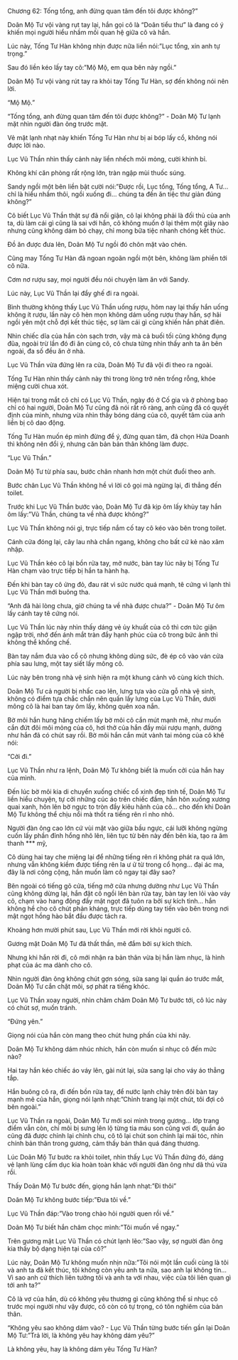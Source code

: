 




Chương 62: Tống tổng, anh đừng quan tâm đến tôi được không?”


Doãn Mộ Tư vội vàng rụt tay lại, hắn gọi cô là “Doãn tiểu thư” là đang có ý khiến mọi người hiểu nhầm mối quan hệ giữa cô và hắn.

Lúc này, Tống Tư Hàn không nhịn được nữa liền nói:”Lục tổng, xin anh tự trọng.”

Sau đó liền kéo lấy tay cô:”Mộ Mộ, em qua bên này ngồi.”

Doãn Mộ Tư vội vàng rút tay ra khỏi tay Tống Tư Hàn, sợ đến không nói nên lời.

“Mộ Mộ.”

“Tống tổng, anh đừng quan tâm đến tôi được không?” - Doãn Mộ Tư lạnh mặt nhìn người đàn ông trước mặt.

Vẻ mặt lạnh nhạt này khiến Tống Tư Hàn như bị ai bóp lấy cổ, không nói được lời nào.

Lục Vũ Thần nhìn thấy cảnh này liền nhếch môi mỏng, cười khinh bỉ.

Không khí căn phòng rất rộng lớn, tràn ngập mùi thuốc súng.

Sandy ngồi một bên liền bật cười nói:”Được rồi, Lục tổng, Tống tổng, A Tư… chỉ là hiểu nhầm thôi, ngồi xuống đi… chúng ta đến ăn tiệc thư giản đúng không?”

Cô biết Lục Vũ Thần thật sự đã nổi giận, cô lại không phải là đối thủ của anh ta, dù làm cái gì cũng là sai với hắn, cô không muốn ở lại thêm một giây nào nhưng cũng không dám bỏ chạy, chỉ mong bữa tiệc nhanh chóng kết thúc.

Đồ ăn được đưa lên, Doãn Mộ Tư ngồi đó chôn mặt vào chén.

Cũng may Tống Tư Hàn đã ngoan ngoãn ngồi một bên, không làm phiền tới cô nữa.

Cơm nơ rượu say, mọi người đều nói chuyện làm ăn với Sandy.

Lúc này, Lục Vũ Thần lại đẩy ghế đi ra ngoài.

Bình thường không thấy Lục Vũ Thần uống rượu, hôm nay lại thấy hắn uống không ít rượu, lần này cô hèn mọn không dám uống rượu thay hắn, sợ hãi ngồi yên một chỗ đợi kết thúc tiệc, sợ làm cái gì cũng khiến hắn phát điên.

Nhìn chiếc dĩa của hắn còn sạch trơn, vậy mà cả buối tối cũng không đụng đũa, ngoài trừ lần đó đi ăn cùng cô, cô chưa từng nhìn thấy anh ta ăn bên ngoài, đa số đều ăn ở nhà.

Lục Vũ Thần vừa đứng lên ra cửa, Doãn Mộ Tư đã vội đi theo ra ngoài.

Tống Tư Hàn nhìn thấy cảnh này thì trong lòng trở nên trống rỗng, khóe miệng cười chua xót.

Hiện tại trong mắt cô chỉ có Lục Vũ Thần, ngày đó ở Cố gia và ở phòng bao chỉ có hai người, Doãn Mộ Tư cũng đã nói rất rõ ràng, anh cũng đã có quyết định của mình, nhưng vừa nhìn thấy bóng dáng của cô, quyết tâm của anh liền bị cô dao động.

Tống Tư Hàn muốn ép mình đừng để ý, đừng quan tâm, đã chọn Hứa Doanh thì không nên đổi ý, nhưng căn bản bản thân không làm được.

“Lục Vũ Thần.”

Doãn Mộ Tư từ phía sau, bước chân nhanh hơn một chút đuổi theo anh.

Bước chân Lục Vũ Thần không hề vì lời cô gọi mà ngừng lại, đi thẳng đến toilet.

Trước khi Lục Vũ Thần bước vào, Doãn Mộ Tư đã kịp ôm lấy khủy tay hắn ôm lấy:”Vũ Thần, chúng ta về nhà được không?”

Lục Vũ Thần không nói gì, trực tiếp nắm cố tay cô kéo vào bên trong toilet.

Cánh cửa đóng lại, cây lau nhà chắn ngang, không cho bất cứ kẻ nào xâm nhập.

Lục Vũ Thần kéo cô lại bồn rửa tay, mở nước, bàn tay lúc nãy bị Tống Tư Hàn chạm vào trực tiếp bị hắn ta hành hạ.

Đến khi bàn tay cô ửng đỏ, đau rát vì sức nước quá mạnh, tê cứng vì lạnh thì Lục Vũ Thần mới buông tha.

“Anh đã hài lòng chưa, giờ chúng ta về nhà được chưa?” - Doãn Mộ Tư ôm lấy cánh tay tê cứng nói.

Lục Vũ Thần lúc này nhìn thấy dáng vẻ ủy khuất của cô thì cơn tức giận ngập trời, nhớ đến ánh mắt tràn đầy hạnh phúc của cô trong bức ảnh thì không thể khống chế.

Bàn tay nắm đưa vào cổ cô nhưng không dùng sức, đè ép cô vào ván cửa phía sau lưng, một tay siết lấy mông cô.

Lúc này bên trong nhà vệ sinh hiện ra một khung cảnh vô cùng kích thích.

Doãn Mộ Tư cả người bị nhấc cao lên, lưng tựa vào cửa gỗ nhà vệ sinh, không có điểm tựa chắc chắn nên quấn lấy lưng của Lục Vũ Thần, dưới mông cô là hai ban tay ôm lấy, không quên xoa nắn.

Bờ môi hắn hung hăng chiếm lấy bờ môi cô cắn mút mạnh mẽ, như muốn cắn đứt đôi môi mỏng của cô, hơi thở của hắn đầy mùi rượu mạnh, dường như hắn đã có chút say rồi. Bờ môi hắn cắn mút vành tai mỏng của cô khẽ nói:

“Cởi đi.”

Lục Vũ Thần như ra lệnh, Doãn Mộ Tư không biết là muốn cởi của hắn hay của mình.

Đến lúc bờ môi kia di chuyển xuống chiếc cổ xinh đẹp tinh tế, Doãn Mộ Tư liền hiểu chuyện, tự cởi những cúc áo trên chiếc đầm, hắn hôn xuống xương quai xanh, hôn lên bờ ngực to tròn đầy kiêu hãnh của cô… cho đến khi Doãn Mộ Tư không thể chịu nổi mà thốt ra tiếng rên rỉ nho nhỏ.

Người đàn ông cao lớn cứ vùi mặt vào giữa bầu ngực, cái lưỡi không ngừng cuốn lấy phần đỉnh hổng nhô lên, liên tục từ bên này đến bên kia, tạo ra âm thanh *** mỹ,

Cô dùng hai tay che miệng lại để những tiếng rên rỉ không phát ra quá lớn, nhưng vẫn không kiềm được tiếng rên la ư ử từ trong cổ họng… đại ác ma, đây là nơi công cộng, hắn muốn làm cô ngay tại đây sao?

Bên ngoài có tiếng gõ cửa, tiếng mở cửa nhưng dường như Lục Vũ Thần cũng không dừng lại, hắn đặt cô ngồi lên bàn rửa tay, bàn tay len lỏi vào váy cô, chạm vào hang động đầy mật ngọt đã tuôn ra bởi sự kích tình… hắn không hề cho cô chút phản kháng, trực tiếp dùng tay tiến vào bên trong nơi mật ngọt hồng hào bắt đầu được tách ra.

Khoảng hơn mười phút sau, Lục Vũ Thần mới rời khỏi người cô.

Gương mặt Doãn Mộ Tư đã thất thần, mê đắm bởi sự kích thích.

Nhưng khi hắn rời đi, cô mới nhận ra bản thân vừa bị hắn làm nhục, là hình phạt của ác ma dành cho cô.

Nhìn người đàn ông không chút gợn sóng, sửa sang lại quần áo trước mắt, Doãn Mộ Tư cắn chặt môi, sợ phát ra tiếng khóc.

Lục Vũ Thần xoay người, nhìn chăm chăm Doãn Mộ Tư bước tới, cô lúc này có chút sợ, muốn tránh.

“Đứng yên.”

Giọng nói của hắn còn mang theo chút hưng phấn của khi nãy.

Doãn Mộ Tư không dám nhúc nhích, hắn còn muốn sỉ nhục cô đến mức nào?

Hai tay hắn kéo chiếc áo váy lên, gài nút lại, sửa sang lại cho váy áo thẳng tắp.

Hắn buông cô ra, đi đến bồn rửa tay, để nước lạnh chảy trên đôi bàn tay mạnh mẽ của hắn, giọng nói lạnh nhạt:”Chỉnh trang lại một chút, tôi đợi cô bên ngoài.”

Lục Vũ Thần ra ngoài, Doãn Mộ Tư mới soi mình trong gương… lớp trang điểm vẫn còn, chỉ môi bị sưng lên lộ từng tia máu son cũng vơi đi, quần áo cũng đã được chỉnh lại chỉnh chu, cô tô lại chút son chỉnh lại mái tóc, nhìn chính bản thân trong gương, cảm thấy bản thân quá đáng thương.

Lúc Doãn Mộ Tư bước ra khỏi toilet, nhìn thấy Lục Vũ Thần đứng đó, dáng vẻ lạnh lùng cấm dục kia hoàn toàn khác với người đàn ông như dã thú vừa rồi.

Thấy Doãn Mộ Tư bước đến, giọng hắn lạnh nhạt:”Đi thôi”

Doãn Mộ Tư không bước tiếp:”Đưa tôi về.”

Lục Vũ Thần đáp:”Vào trong chào hỏi người quen rồi về.”

Doãn Mộ Tư biết hắn châm chọc mình:”Tôi muốn về ngay.”

Trên gương mặt Lục Vũ Thần có chút lạnh lẽo:”Sao vậy, sợ người đàn ông kia thấy bộ dạng hiện tại của cô?”

Lúc này, Doãn Mộ Tư không muốn nhịn nữa:”Tôi nói một lần cuối cùng là tôi và anh ta đã kết thúc, tôi không còn yêu anh ta nữa, sao anh lại không tin… Vì sao anh cứ thích liên tưởng tôi và anh ta với nhau, việc của tôi liên quan gì tới anh ta?”

Cô là vợ của hắn, dù có không yêu thương gì cũng không thể sỉ nhục cô trước mọi người như vậy được, cô còn có tự trọng, có tôn nghiêm của bản thân.

“Không yêu sao không dám vào? - Lục Vũ Thần từng bước tiến gần lại Doãn Mộ Tư:”Trả lời, là không yêu hay không dám yêu?”

Là không yêu, hay là không dám yêu Tống Tư Hàn?




